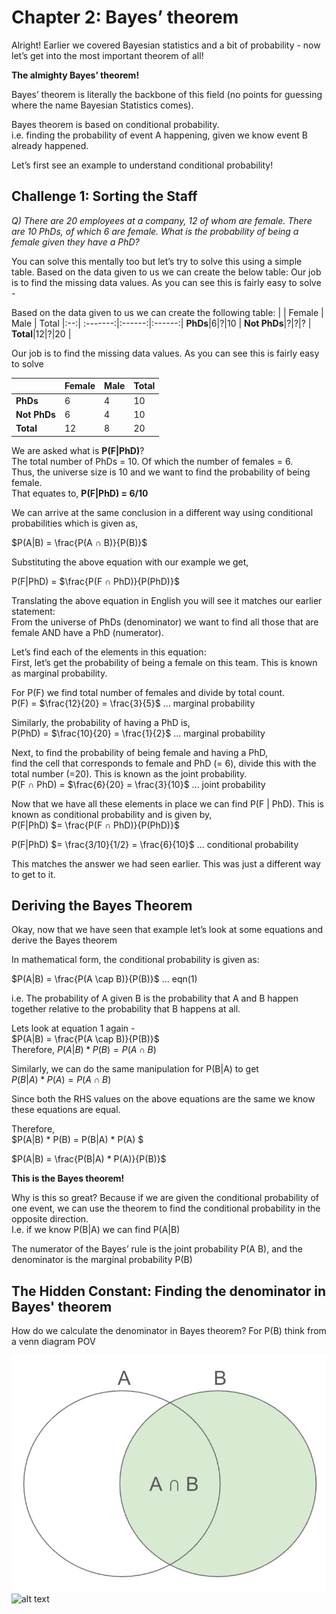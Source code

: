 # Chapter 2: Bayes’ theorem

Alright! Earlier we covered Bayesian statistics and a bit of probability - now let’s get into the most important theorem of all! 

**The almighty Bayes’ theorem!**

Bayes’ theorem is literally the backbone of this field (no points for guessing where the name Bayesian Statistics comes).

Bayes theorem is based on conditional probability.\
i.e. finding the probability of event A happening, given we know event B already happened.

Let’s first see an example to understand conditional probability!
## Challenge 1: Sorting the Staff
*Q) There are 20 employees at a company, 12 of whom are female.
There are 10 PhDs, of which 6 are female.
What is the probability of being a female given they have a PhD?*

You can solve this mentally too but let’s try to solve this using a simple table.
Based on the data given to us we can create the below table:
Our job is to find the missing data values. As you can see this is fairly easy to solve -

Based on the data given to us we can create the following table:
| | Female | Male | Total
|:--:| :-------:|:------:|:------:|
**PhDs**|6|?|10 |
**Not PhDs**|?|?|? |
**Total**|12|?|20 |

Our job is to find the missing data values. As you can see this is fairly easy to solve


| | Female | Male | Total
|-| -------|------|------|
**PhDs**|6|4|10 |
**Not PhDs**|6|4|10 |
**Total**|12|8|20 |


We are asked what is **P(F|PhD)**?    
The total number of PhDs = 10. Of which the number of females = 6.  
Thus, the universe size is 10 and we want to find the probability of being female.   
That equates to, **P(F|PhD) = 6/10**

We can arrive at the same conclusion in a different way using conditional probabilities which is given as,

$P(A|B) = \frac{P(A ∩ B)}{P(B)}$ 

Substituting the above equation with our example we get,

P(F|PhD) = $\frac{P(F ∩ PhD)}{P(PhD)}$ 

Translating the above equation in English you will see it matches our earlier statement: \
From the universe of PhDs (denominator) we want to find all those that are female AND have a PhD (numerator).

Let’s find each of the elements in this equation: \
First, let’s get the probability of being a female on this team. This is known as marginal probability. 

For P(F) we find total number of females and divide by total count.\
P(F) = $\frac{12}{20} = \frac{3}{5}$ … marginal probability

Similarly, the probability of having a PhD is,\
P(PhD) = $\frac{10}{20} = \frac{1}{2}$ 						… marginal probability


Next, to find the probability of being female and having a PhD,  
find the cell that corresponds to female and PhD (= 6), divide this with the total number (=20). 
This is known as the joint probability.\
P(F ∩ PhD) = $\frac{6}{20} = \frac{3}{10}$  ... joint probability

Now that we have all these elements in place we can find P(F | PhD). This is known as conditional probability and is given by,\
P(F|PhD) $= \frac{P(F ∩ PhD)}{P(PhD)}$ 

P(F|PhD) $= \frac{3/10}{1/2} = \frac{6}{10}$  ... conditional probability

This matches the answer we had seen earlier. This was just a different way to get to it.

## Deriving the Bayes Theorem
Okay, now that we have seen that example let’s look at some equations and derive the Bayes theorem

In mathematical form, the conditional probability is given as:

$P(A|B) = \frac{P(A \cap B)}{P(B)}$ ... eqn(1)

i.e. The probability of A given B is the probability that A and B happen together relative to the probability that B happens at all.  

Lets look at equation 1 again -  
$P(A|B) = \frac{P(A \cap B)}{P(B)}$  
Therefore, $P(A|B) * P(B) = P(A \cap B)$

Similarly, we can do the same manipulation for P(B|A) to get  
$P(B|A) * P(A) = P(A \cap B)$

Since both the RHS values on the above equations are the same we know these equations are equal.  

Therefore,  
$P(A|B) * P(B) = P(B|A) * P(A) $


$P(A|B) = \frac{P(B|A) * P(A)}{P(B)}$

**This is the Bayes theorem!**

Why is this so great? Because if we are given the conditional probability of one event, we can use the theorem to find the conditional probability in the opposite direction.  
I.e. if we know P(B|A) we can find P(A|B)

The numerator of the Bayes’ rule is the joint probability P(A  B), and the denominator is the marginal probability P(B)

## The Hidden Constant: Finding the denominator in Bayes' theorem
How do we calculate the denominator in Bayes theorem?
For P(B) think from a venn diagram POV

![Alt text](zero-to-hero-bsts/PART_I-Bayesian-Statistics/images/P(B)-venn-diagram.jpg)
![alt text](https://github.com/rohanranshinge/causal-inference/zero-to-hero-bsts/PART_I-Bayesian-Statistics/images/P(B)-venn-diagram.jpg?raw=true)


